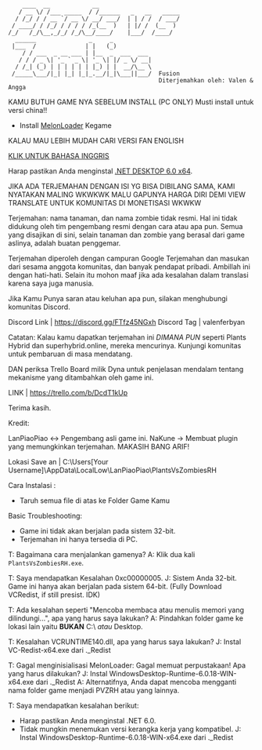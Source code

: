 ```
    ____  __            __                       
   / __ \/ /___ _____  / /______   _   __   _____
  / /_/ / / __ `/ __ \/ __/ ___/  | | / /  / ___/
 / ____/ / /_/ / / / / /_(__  )   | |/ /  (__  ) 
/_/   /_/\__,_/_/ /_/\__/____/    |___/  /____/                                                   
  ______               _     _           
 |___  /              | |   (_)          
    / / ___  _ __ ___ | |__  _  ___  ___ 
   / / / _ \| '_ ` _ \| '_ \| |/ _ \/ __|
  / /_| (_) | | | | | | |_) | |  __/\__ \
 /_____\___/|_| |_| |_|_.__/|_|\___||___/  Fusion
                                           Diterjemahkan oleh: Valen & Angga
```
KAMU BUTUH GAME NYA SEBELUM INSTALL
(PC ONLY)
Musti install untuk versi china!!

- Install [MelonLoader](https://github.com/HerpDerpinstine/MelonLoader/releases/latest/download/MelonLoader.Installer.exe) Kegame


KALAU MAU LEBIH MUDAH CARI VERSI FAN ENGLISH

[KLIK UNTUK BAHASA INGGRIS](https://rentry.co/playfusion)


Harap pastikan Anda menginstal [.NET DESKTOP 6.0 x64](https://dotnet.microsoft.com/id-id/download/dotnet/6.0).



JIKA ADA TERJEMAHAN DENGAN ISI YG BISA DIBILANG SAMA, KAMI NYATAKAN MALING WKWKWK MALU GAPUNYA HARGA DIRI DEMI VIEW
TRANSLATE UNTUK KOMUNITAS DI MONETISASI WKWKW

Terjemahan: nama tanaman, dan nama zombie tidak resmi. Hal ini tidak didukung oleh tim pengembang resmi dengan cara atau apa pun. Semua yang disajikan di sini, selain tanaman dan zombie yang berasal dari game aslinya, adalah buatan penggemar.

Terjemahan diperoleh dengan campuran Google Terjemahan dan masukan dari sesama anggota komunitas, dan banyak pendapat pribadi. Ambillah ini dengan hati-hati. Selain itu mohon maaf jika ada kesalahan dalam translasi karena saya juga manusia.

Jika Kamu Punya saran atau keluhan apa pun, silakan menghubungi komunitas Discord.

Discord Link | https://discord.gg/FTfz45NGxh
Discord Tag  | valenferbyan

Catatan: Kalau kamu dapatkan terjemahan ini *DIMANA PUN* seperti Plants Hybrid dan superhybrid.online, mereka mencurinya. Kunjungi komunitas untuk pembaruan di masa mendatang.

DAN periksa Trello Board milik Dyna untuk penjelasan mendalam tentang mekanisme yang ditambahkan oleh game ini.

LINK | https://trello.com/b/DcdT1kUp

Terima kasih.

Kredit: 

LanPiaoPiao ↔︎ Pengembang asli game ini.
NaKune → Membuat plugin yang memungkinkan terjemahan. MAKASIH BANG ARIF!

Lokasi Save an | C:\Users\[Your Username]\AppData\LocalLow\LanPiaoPiao\PlantsVsZombiesRH

Cara Instalasi :

- Taruh semua file di atas ke Folder Game Kamu

Basic Troubleshooting:

- Game ini tidak akan berjalan pada sistem 32-bit.
- Terjemahan ini hanya tersedia di PC.

T: Bagaimana cara menjalankan gamenya?
A: Klik dua kali `PlantsVsZombiesRH.exe`.

T: Saya mendapatkan Kesalahan 0xc00000005.
J: Sistem Anda 32-bit. Game ini hanya akan berjalan pada sistem 64-bit. (Fully Download VCRedist, if still presist. IDK)

T: Ada kesalahan seperti "Mencoba membaca atau menulis memori yang dilindungi...", apa yang harus saya lakukan?
A: Pindahkan folder game ke lokasi lain yaitu **BUKAN** C:\ *atau* Desktop.

T: Kesalahan VCRUNTIME140.dll, apa yang harus saya lakukan?
J: Instal VC-Redist-x64.exe dari .\_Redist

T: Gagal menginisialisasi MelonLoader: Gagal memuat perpustakaan! Apa yang harus dilakukan?
J: Instal WindowsDesktop-Runtime-6.0.18-WIN-x64.exe dari .\_Redist
A: Alternatifnya, Anda dapat mencoba mengganti nama folder game menjadi PVZRH atau yang lainnya.

T: Saya mendapatkan kesalahan berikut:
 * Harap pastikan Anda menginstal .NET 6.0.
 * Tidak mungkin menemukan versi kerangka kerja yang kompatibel.
J: Instal WindowsDesktop-Runtime-6.0.18-WIN-x64.exe dari .\_Redist

